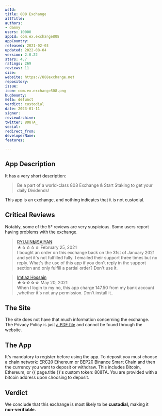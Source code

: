 ```yaml
---
wsId: 
title: 808 Exchange
altTitle: 
authors:
- danny
users: 10000
appId: com.ex.exchange808
appCountry: 
released: 2021-02-03
updated: 2022-08-04
version: 2.0.22
stars: 4.7
ratings: 269
reviews: 11
size: 
website: https://808exchange.net
repository: 
issue: 
icon: com.ex.exchange808.png
bugbounty: 
meta: defunct
verdict: custodial
date: 2023-01-11
signer: 
reviewArchive: 
twitter: 808TA_
social: 
redirect_from: 
developerName: 
features: 

---
```


## App Description

It has a very short description:

> Be a part of a world-class 808 Exchange
& Start Staking to get your daily Dividends!

This app is an exchange, and nothing indicates that it is not custodial.

## Critical Reviews

Notably, some of the 5* reviews are very suspicious. Some users report having problems with the exchange.

> [RYUJIN秘SAIYAN](https://play.google.com/store/apps/details?id=com.ex.exchange808&reviewId=gp%3AAOqpTOFQ4jONkg9Y56s-qQCNjqCfK3DU1QwkiPY7_jG7R_Ud0LnhHm2RYV46uMbDNSke5LHZ7zY_Gf-Kidu3CQ)<br>
  ★☆☆☆☆ February 25, 2021 <br>
       I bought an order on this exchange back on the 31st of January 2021 and yet it's not fulfilled fully. I emailed their support three times but no reply. What's the use of this app if you don't reply in the support section and only fulfill a partial order? Don't use it.

> [Imtiaz Hossain](https://play.google.com/store/apps/details?id=com.ex.exchange808&reviewId=gp%3AAOqpTOGy6PS330oth6jYze4CdpdYevzQvuptPiwe3vGfg3FQmlfG1PwRRMD-oKmFxKN37AdEsAWAgy25-f4RaA)<br>
  ★☆☆☆☆ May 20, 2021 <br>
       When I login to my no, this app charge 147.50 from my bank account ,whether it's not any permission. Don't install it..


## The Site

The site does not have that much information concerning the exchange. The Privacy Policy is just [a PDF file](https://808exchange.net/Privacy_Policy.pdf) and cannot be found through the website.

## The App

It's mandatory to register before using the app. To deposit you must choose a chain network: ERC20 Ethereum or BEP20 Binance Smart Chain and then the currency you want to deposit or withdraw. This includes Bitcoin, Ethereum, or {{ page.title }}'s custom token: 808TA. You are provided with a bitcoin address upon choosing to deposit.

## Verdict

We conclude that this exchange is most likely to be **custodial,** making it **non-verifiable.**